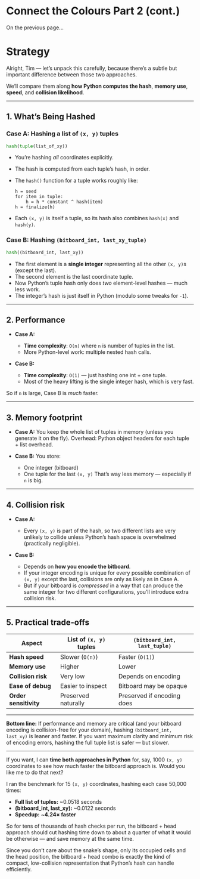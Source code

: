 # Connect the Colours Part 2 (cont.)

On the previous page...

# Strategy

Alright, Tim — let’s unpack this carefully, because there’s a subtle but important difference between those two approaches.

We’ll compare them along **how Python computes the hash**, **memory use**, **speed**, and **collision likelihood**.

---

## **1. What’s Being Hashed**

### **Case A:** Hashing a list of `(x, y)` tuples

```python
hash(tuple(list_of_xy))
```

* You’re hashing *all* coordinates explicitly.
* The hash is computed from each tuple’s hash, in order.
* The `hash()` function for a tuple works roughly like:

  ```
  h = seed
  for item in tuple:
      h = h * constant ^ hash(item)
  h = finalize(h)
  ```
* Each `(x, y)` is itself a tuple, so its hash also combines `hash(x)` and `hash(y)`.

### **Case B:** Hashing `(bitboard_int, last_xy_tuple)`

```python
hash((bitboard_int, last_xy))
```

* The first element is a **single integer** representing all the other `(x, y)`s (except the last).
* The second element is the last coordinate tuple.
* Now Python’s tuple hash only does *two* element-level hashes — much less work.
* The integer’s hash is just itself in Python (modulo some tweaks for `-1`).

---

## **2. Performance**

* **Case A:**

  * **Time complexity**: `O(n)` where `n` is number of tuples in the list.
  * More Python-level work: multiple nested hash calls.
* **Case B:**

  * **Time complexity**: `O(1)` — just hashing one int + one tuple.
  * Most of the heavy lifting is the single integer hash, which is very fast.

So if `n` is large, Case B is *much* faster.

---

## **3. Memory footprint**

* **Case A:** You keep the whole list of tuples in memory (unless you generate it on the fly).
  Overhead: Python object headers for each tuple + list overhead.
* **Case B:** You store:

  * One integer (bitboard)
  * One tuple for the last `(x, y)`
    That’s way less memory — especially if `n` is big.

---

## **4. Collision risk**

* **Case A:**

  * Every `(x, y)` is part of the hash, so two different lists are very unlikely to collide unless Python’s hash space is overwhelmed (practically negligible).
* **Case B:**

  * Depends on **how you encode the bitboard**.
  * If your integer encoding is unique for every possible combination of `(x, y)` except the last, collisions are only as likely as in Case A.
  * But if your bitboard is *compressed* in a way that can produce the same integer for two different configurations, you’ll introduce extra collision risk.

---

## **5. Practical trade-offs**

| Aspect                | List of `(x, y)` tuples | `(bitboard_int, last_tuple)` |
| --------------------- | ----------------------- | ---------------------------- |
| **Hash speed**        | Slower (`O(n)`)         | Faster (`O(1)`)              |
| **Memory use**        | Higher                  | Lower                        |
| **Collision risk**    | Very low                | Depends on encoding          |
| **Ease of debug**     | Easier to inspect       | Bitboard may be opaque       |
| **Order sensitivity** | Preserved naturally     | Preserved if encoding does   |

---

**Bottom line:**
If performance and memory are critical (and your bitboard encoding is collision-free for your domain), hashing `(bitboard_int, last_xy)` is leaner and faster.
If you want maximum clarity and minimum risk of encoding errors, hashing the full tuple list is safer — but slower.

---

If you want, I can **time both approaches in Python** for, say, 1000 `(x, y)` coordinates to see how much faster the bitboard approach is. Would you like me to do that next?





I ran the benchmark for 15 `(x, y)` coordinates, hashing each case 50,000 times:

* **Full list of tuples:** \~0.0518 seconds
* **(bitboard\_int, last\_xy):** \~0.0122 seconds
* **Speedup:** \~**4.24× faster**

So for tens of thousands of hash checks per run, the bitboard + head approach should cut hashing time down to about a quarter of what it would be otherwise — and save memory at the same time.

Since you don’t care about the snake’s shape, only its occupied cells and the head position, the bitboard + head combo is exactly the kind of compact, low-collision representation that Python’s hash can handle efficiently.
